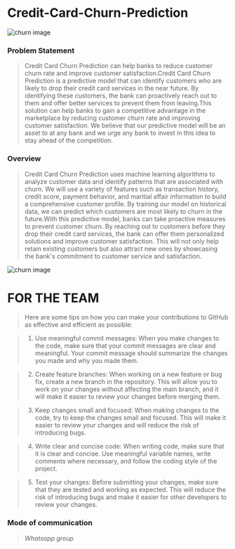 # Credit-Card-Churn-Prediction

![churn image](https://dezyre.gumlet.io/images/blog/churn-models/Customer_Churn_Prediction_Models_in_Machine_Learning.png?dpr=1.0&q=70&w=576)  


### Problem Statement

>Credit Card Churn Prediction  can help  banks to  reduce customer churn rate and improve customer satisfaction.Credit Card Churn Prediction  is a   predictive model that can identify customers who are likely to drop their credit card services in the near future. By identifying these customers, the bank can proactively reach out to them and offer better services to prevent them from leaving.This solution can help  banks to  gain a competitive advantage in the marketplace by reducing customer churn rate and improving customer satisfaction. We believe that our predictive model will be an asset to at any  bank and we urge any bank  to invest in  this  idea to stay ahead of the competition.


### Overview 




>Credit Card Churn Prediction   uses machine learning algorithms to analyze customer data and identify patterns that are associated with churn. We will use a variety of features such as transaction history, credit score, payment behavior, and maritial affair information to build a comprehensive customer profile. By training our model on historical data, we can predict which customers are most likely to churn in the future.With this predictive model,  banks can take proactive measures to prevent customer churn. By reaching out to customers before they drop their credit card services, the bank can offer them personalized solutions and improve customer satisfaction. This will not only help retain existing customers but also attract new ones by showcasing the bank's commitment to customer service and satisfaction.

![churn image](https://cdn.graphite-note.com/wp-content/uploads/2022/09/machine-learning-customer-churn-diagram.png?x88365) 




# FOR THE TEAM 

>Here are some tips on how you can make your contributions to GitHub as effective and efficient as possible:

>1. Use meaningful commit messages: When you make changes to the code, make sure that your commit messages are clear and meaningful. Your commit message should summarize the changes you made and why you made them.

>2. Create feature branches: When working on a new feature or bug fix, create a new branch in the repository. This will allow you to work on your changes without affecting the main branch, and it will make it easier to review your changes before merging them.

>3. Keep changes small and focused: When making changes to the code, try to keep the changes small and focused. This will make it easier to review your changes and will reduce the risk of introducing bugs.

>4. Write clear and concise code: When writing code, make sure that it is clear and concise. Use meaningful variable names, write comments where necessary, and follow the coding style of the project.

>5. Test your changes: Before submitting your changes, make sure that they are tested and working as expected. This will reduce the risk of introducing bugs and make it easier for other developers to review your changes.



### Mode of communication

>*Whatsapp group*

